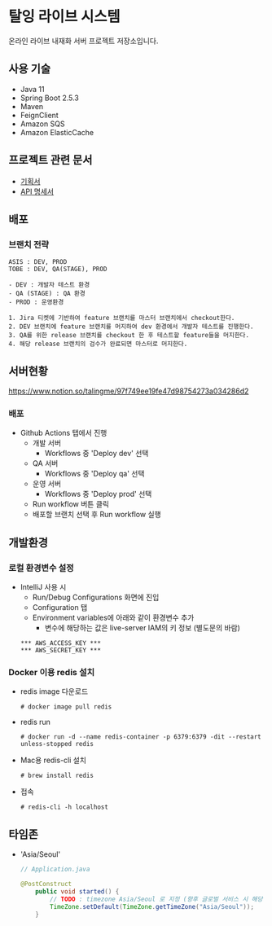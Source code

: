 # 탈잉 라이브 시스템
온라인 라이브 내재화 서버 프로젝트 저장소입니다.

## 사용 기술

* Java 11
* Spring Boot 2.5.3
* Maven
* FeignClient
* Amazon SQS
* Amazon ElasticCache

## 프로젝트 관련 문서

* [기획서](https://www.notion.so/talingme/1533bb0a8cc9404c803ea98818878e66)
* [API 명세서](https://live.dev.taling.me/swagger-ui/)

## 배포

### 브랜치 전략

~~~
ASIS : DEV, PROD
TOBE : DEV, QA(STAGE), PROD

- DEV : 개발자 테스트 환경
- QA (STAGE) : QA 환경
- PROD : 운영환경

1. Jira 티켓에 기반하여 feature 브랜치를 마스터 브랜치에서 checkout한다.
2. DEV 브랜치에 feature 브랜치를 머지하여 dev 환경에서 개발자 테스트를 진행한다.
3. QA를 위한 release 브랜치를 checkout 한 후 테스트할 feature들을 머지한다. 
4. 해당 release 브랜치의 검수가 완료되면 마스터로 머지한다. 

~~~

## 서버현황
https://www.notion.so/talingme/97f749ee19fe47d98754273a034286d2

### 배포
- Github Actions 탭에서 진행
  - 개발 서버
    - Workflows 중 'Deploy dev' 선택
  - QA 서버
    - Workflows 중 'Deploy qa' 선택
  - 운영 서버
    - Workflows 중 'Deploy prod' 선택
  - Run workflow 버튼 클릭
  - 배포할 브랜치 선택 후 Run workflow 실행

## 개발환경

### 로컬 환경변수 설정

* IntelliJ 사용 시
  * Run/Debug Configurations 화면에 진입
  * Configuration 탭
  * Environment variables에 아래와 같이 환경변수 추가
    * 변수에 해당하는 값은 live-server IAM의 키 정보 (별도문의 바람)
  ~~~
  *** AWS_ACCESS_KEY *** 
  *** AWS_SECRET_KEY ***
  ~~~

### Docker 이용 redis 설치

- redis image 다운로드
  ~~~shell
  # docker image pull redis
  ~~~
- redis run
  ~~~shell
  # docker run -d --name redis-container -p 6379:6379 -dit --restart unless-stopped redis
  ~~~
- Mac용 redis-cli 설치
  ~~~shell
  # brew install redis
  ~~~
- 접속
  ~~~shell
  # redis-cli -h localhost
  ~~~
## 타임존
* 'Asia/Seoul'

  ~~~java
  // Application.java 
  
  @PostConstruct
      public void started() {
          // TODO : timezone Asia/Seoul 로 지정 (향후 글로벌 서비스 시 해당 부분 수정이 필요)
          TimeZone.setDefault(TimeZone.getTimeZone("Asia/Seoul"));
      }
  ~~~
